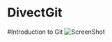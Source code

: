 # DivectGit
#Introduction to Git
![ScreenShot](https://raw.github.com/Dante-Ajushi/DivectGit/tree/master/resources/img/git_badge.fw-600x600.png)